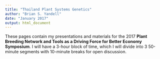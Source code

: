 ```yaml
---
title: "Thailand Plant Systems Genetics"
author: "Brian S. Yandell"
date: "January 2017"
output: html_document
---
```


These pages contain my presentations and materials for the 2017 **Plant Breeding Network and Tools as a Driving Force for Better Economy Symposium**. I will have a 3-hour block of time, which I will divide into 3 50-minute segments with 10-minute breaks for open discussion.
